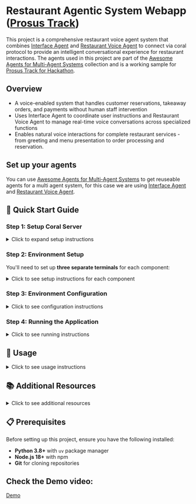 # Restaurant Agentic System Webapp ([Prosus Track](https://lablab.ai/event/raise-your-hack))

This project is a comprehensive restaurant voice agent system that combines [Interface Agent](https://github.com/Coral-Protocol/Coral-Interface-Agent) and [Restaurant Voice Agent](https://github.com/Coral-Protocol/Restaurant-Voice-Agent) to connect via coral protocol to provide an intelligent conversational experience for restaurant interactions. The agents used in this project are part of the [Awesome Agents for Multi-Agent Systems](https://github.com/Coral-Protocol/awesome-agents-for-multi-agent-systems) collection and is a working sample for [Prosus Track for Hackathon](https://lablab.ai/event/raise-your-hack).

## Overview
- A voice-enabled system that handles customer reservations, takeaway orders, and payments without human staff intervention
- Uses Interface Agent to coordinate user instructions and Restaurant Voice Agent to manage real-time voice conversations across specialized functions
- Enables natural voice interactions for complete restaurant services - from greeting and menu presentation to order processing and reservation. 
## Set up your agents
You can use [Awesome Agents for Multi-Agent Systems](https://github.com/Coral-Protocol/awesome-agents-for-multi-agent-systems) to get reuseable agents for a multi agent system, for this case we are using [Interface Agent](https://github.com/Coral-Protocol/Coral-Interface-Agent) and [Restaurant Voice Agent](https://github.com/Coral-Protocol/Restaurant-Voice-Agent).

## 🚀 Quick Start Guide

### Step 1: Setup Coral Server

<details>
<summary>Click to expand setup instructions</summary>

First, you need to run the Coral server which will serve as a communication channel for our agents:

1. Clone and setup the Coral server:
```bash
git clone https://github.com/Coral-Protocol/coral-server
cd coral-server
# Follow the setup instructions in the coral-server repository
```

2. Start the Coral server (follow the specific instructions in the coral-server repository)

</details>

### Step 2: Environment Setup

You'll need to set up **three separate terminals** for each component:

<details>
<summary>Click to see setup instructions for each component</summary>

#### Terminal 1: Coral Interface Agent
```bash
cd Coral-Interface-Agent
uv sync
```

#### Terminal 2: Restaurant Voice Agent  
```bash
cd Restaurant-Voice-Agent
uv sync
```

#### Terminal 3: UI Frontend
```bash
cd UI
npm install
```

</details>

### Step 3: Environment Configuration

<details>
<summary>Click to see configuration instructions</summary>

#### For Coral Interface Agent
Create a `.env` file in the `Coral-Interface-Agent` directory based on the `.env_sample` file:
```bash
cd Coral-Interface-Agent
cp -r .env_sample .env
# Edit .env with your specific configuration
```

#### For Restaurant Voice Agent
Create a `.env` file in the `Restaurant-Voice-Agent` directory based on the `.env.example` file:
```bash
cd Restaurant-Voice-Agent  
cp -r .env.example .env
# Edit .env with your specific configuration
```

#### For UI Frontend
Create a `.env.local` file in the `UI` directory:
```bash
cd UI

# Create .env.local with these variables:

# LiveKit Configuration
LIVEKIT_API_KEY=your_livekit_api_key_here  ([Get LiveKit API Key](https://cloud.livekit.io/))
LIVEKIT_API_SECRET=your_livekit_api_secret_here  ([Get LiveKit API Secret Key](https://cloud.livekit.io/))
LIVEKIT_URL=your_livekit_url_here  ([Get LiveKit Url](https://cloud.livekit.io/))

# API Endpoint Configuration (for Interface Agent)
NEXT_PUBLIC_CONN_DETAILS_ENDPOINT=/api/connection-details

# Interface Agent API Endpoint (default: http://localhost:8000)
NEXT_PUBLIC_INTERFACE_AGENT_API_ENDPOINT=http://localhost:8000
```

</details>

### Step 4: Running the Application

<details>
<summary>Click to see running instructions</summary>

Start all three components in their respective terminals:

#### Terminal 1: Start Coral Interface Agent
```bash
cd Coral-Interface-Agent
uv run 0-langchain-interface.py
```

#### Terminal 2: Start Restaurant Voice Agent
```bash
cd Restaurant-Voice-Agent
uv run main.py dev
```

#### Terminal 3: Start UI Frontend
```bash
cd UI
npm run dev
```

</details>

## 🎯 Usage

<details>
<summary>Click to see usage instructions</summary>

1. **Access the Application**: Open your browser and navigate to the UI application (typically `http://localhost:3000`)

2. **Try Now Button**: Click the "Try Now" button to be directed to the main page

3. **Start Conversation**: On the main page, press the "Start Conversation" button for the restaurant agent

4. **Interact**: You can now chat with the agentic system for restaurant-related queries and interactions

</details>


## 📚 Additional Resources

<details>
<summary>Click to see additional resources</summary>

For more detailed information about the individual components:

- **Restaurant Voice Agent**: [https://github.com/Coral-Protocol/Restaurant-Voice-Agent](https://github.com/Coral-Protocol/Restaurant-Voice-Agent)
- **Voice Interface Agent**: [https://github.com/Coral-Protocol/Voice-Interface-Agent](https://github.com/Coral-Protocol/Voice-Interface-Agent)
- **Coral Server**: [https://github.com/Coral-Protocol/coral-server](https://github.com/Coral-Protocol/coral-server)
- **Awesome Agents Collection for Multi-Agent-System**: [https://github.com/Coral-Protocol/awesome-agents-for-multi-agent-systems](https://github.com/Coral-Protocol/awesome-agents-for-multi-agent-systems)

</details>

## 📋 Prerequisites

Before setting up this project, ensure you have the following installed:

- **Python 3.8+** with `uv` package manager
- **Node.js 18+** with npm
- **Git** for cloning repositories

## Check the Demo video:
[Demo](https://drive.google.com/file/d/1LtUfTUzV9MPEPY7b4alElDiJoml7E089/view)
